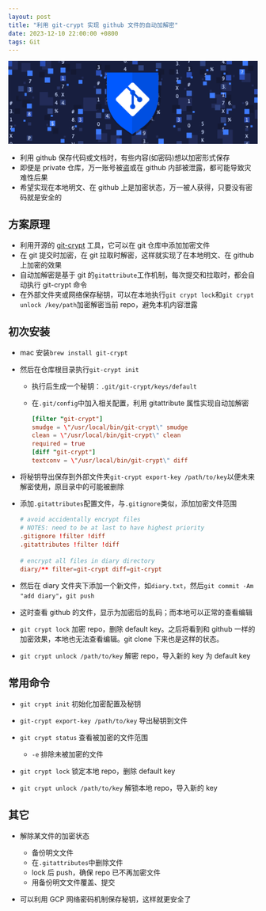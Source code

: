 ```yaml
---
layout: post
title: "利用 git-crypt 实现 github 文件的自动加解密"
date: 2023-12-10 22:00:00 +0800
tags: Git
---
```


![metting](/assets/images/2023-12-10-github_crypt_note_1.png)

- 利用 github 保存代码或文档时，有些内容(如密码)想以加密形式保存
- 即便是 private 仓库，万一账号被盗或在 github 内部被泄露，都可能导致灾难性后果
- 希望实现在本地明文、在 github 上是加密状态，万一被人获得，只要没有密码就是安全的

## 方案原理

- 利用开源的 [git-crypt](https://github.com/AGWA/git-crypt) 工具，它可以在 git 仓库中添加加密文件
- 在 git 提交时加密，在 git 拉取时解密，这样就实现了在本地明文、在 github 上加密的效果
- 自动加解密是基于 git 的`gitattribute`工作机制，每次提交和拉取时，都会自动执行 git-crypt 命令
- 在外部文件夹或网络保存秘钥，可以在本地执行`git crypt lock`和`git crypt unlock /key/path`加密解密当前 repo，避免本机内容泄露

## 初次安装

- mac 安装`brew install git-crypt`
- 然后在仓库根目录执行`git-crypt init`

  - 执行后生成一个秘钥：`.git/git-crypt/keys/default`
  - 在`.git/config`中加入相关配置，利用 gitattribute 属性实现自动加解密

    ```conf
    [filter "git-crypt"]
    smudge = \"/usr/local/bin/git-crypt\" smudge
    clean = \"/usr/local/bin/git-crypt\" clean
    required = true
    [diff "git-crypt"]
    textconv = \"/usr/local/bin/git-crypt\" diff
    ```

- 将秘钥导出保存到外部文件夹`git-crypt export-key /path/to/key`以便未来解密使用，原目录中的可能被删除
- 添加`.gitattributes`配置文件，与`.gitignore`类似，添加加密文件范围

  ```conf
  # avoid accidentally encrypt files
  # NOTES: need to be at last to have highest priority
  .gitignore !filter !diff
  .gitattributes !filter !diff

  # encrypt all files in diary directory
  diary/** filter=git-crypt diff=git-crypt
  ```

- 然后在 diary 文件夹下添加一个新文件，如`diary.txt`，然后`git commit -Am "add diary"`，`git push`
- 这时查看 github 的文件，显示为加密后的乱码；而本地可以正常的查看编辑
- `git crypt lock` 加密 repo，删除 default key。之后将看到和 github 一样的加密效果，本地也无法查看编辑。git clone 下来也是这样的状态。
- `git crypt unlock /path/to/key` 解密 repo，导入新的 key 为 default key

## 常用命令

- `git crypt init`
  初始化加密配置及秘钥

- `git-crypt export-key /path/to/key`
  导出秘钥到文件

- `git crypt status`
  查看被加密的文件范围

  - `-e`
    排除未被加密的文件

- `git crypt lock`
  锁定本地 repo，删除 default key

- `git crypt unlock /path/to/key`
  解锁本地 repo，导入新的 key

## 其它

- 解除某文件的加密状态

  - 备份明文文件
  - 在`.gitattributes`中删除文件
  - lock 后 push，确保 repo 已不再加密文件
  - 用备份明文文件覆盖、提交

- 可以利用 GCP 网络密码机制保存秘钥，这样就更安全了
